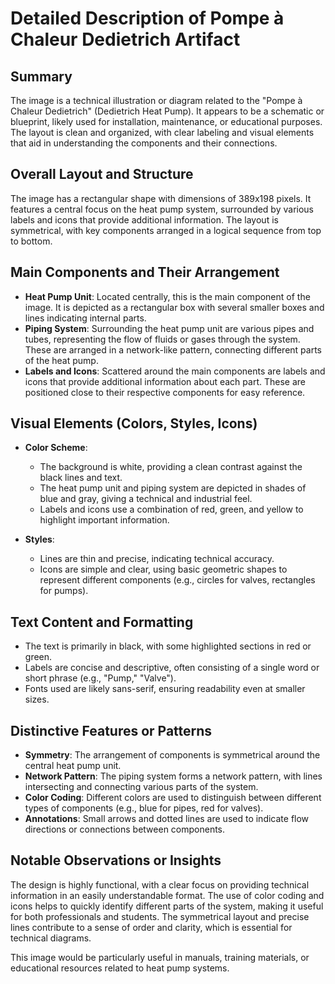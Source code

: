 # Detailed Description of Pompe à Chaleur Dedietrich Artifact

## Summary
The image is a technical illustration or diagram related to the "Pompe à Chaleur Dedietrich" (Dedietrich Heat Pump). It appears to be a schematic or blueprint, likely used for installation, maintenance, or educational purposes. The layout is clean and organized, with clear labeling and visual elements that aid in understanding the components and their connections.

## Overall Layout and Structure
The image has a rectangular shape with dimensions of 389x198 pixels. It features a central focus on the heat pump system, surrounded by various labels and icons that provide additional information. The layout is symmetrical, with key components arranged in a logical sequence from top to bottom.

## Main Components and Their Arrangement
- **Heat Pump Unit**: Located centrally, this is the main component of the image. It is depicted as a rectangular box with several smaller boxes and lines indicating internal parts.
- **Piping System**: Surrounding the heat pump unit are various pipes and tubes, representing the flow of fluids or gases through the system. These are arranged in a network-like pattern, connecting different parts of the heat pump.
- **Labels and Icons**: Scattered around the main components are labels and icons that provide additional information about each part. These are positioned close to their respective components for easy reference.

## Visual Elements (Colors, Styles, Icons)
- **Color Scheme**:
  - The background is white, providing a clean contrast against the black lines and text.
  - The heat pump unit and piping system are depicted in shades of blue and gray, giving a technical and industrial feel.
  - Labels and icons use a combination of red, green, and yellow to highlight important information.

- **Styles**:
  - Lines are thin and precise, indicating technical accuracy.
  - Icons are simple and clear, using basic geometric shapes to represent different components (e.g., circles for valves, rectangles for pumps).

## Text Content and Formatting
- The text is primarily in black, with some highlighted sections in red or green.
- Labels are concise and descriptive, often consisting of a single word or short phrase (e.g., "Pump," "Valve").
- Fonts used are likely sans-serif, ensuring readability even at smaller sizes.

## Distinctive Features or Patterns
- **Symmetry**: The arrangement of components is symmetrical around the central heat pump unit.
- **Network Pattern**: The piping system forms a network pattern, with lines intersecting and connecting various parts of the system.
- **Color Coding**: Different colors are used to distinguish between different types of components (e.g., blue for pipes, red for valves).
- **Annotations**: Small arrows and dotted lines are used to indicate flow directions or connections between components.

## Notable Observations or Insights
The design is highly functional, with a clear focus on providing technical information in an easily understandable format. The use of color coding and icons helps to quickly identify different parts of the system, making it useful for both professionals and students. The symmetrical layout and precise lines contribute to a sense of order and clarity, which is essential for technical diagrams.

This image would be particularly useful in manuals, training materials, or educational resources related to heat pump systems.